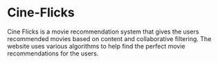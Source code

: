 # Cine-Flicks
Cine Flicks is a movie recommendation system that gives the users recommended movies based on content and collaborative filtering. The website uses various algorithms to help find the perfect movie recommendations for the users.
